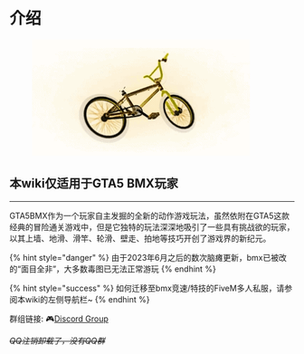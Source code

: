 # 介绍

<div align="left">

<figure><img src=".gitbook/assets/image/home.jpg" alt=""><figcaption></figcaption></figure>

</div>

## **本wiki仅适用于GTA5 BMX玩家** <a href="#gta5-bmx" id="gta5-bmx"></a>

***

GTA5BMX作为一个玩家自主发掘的全新的动作游戏玩法，虽然依附在GTA5这款经典的冒险通关游戏中，但是它独特的玩法深深地吸引了一些具有挑战欲的玩家，以其上墙、地滑、滑竿、轮滑、壁走、拍地等技巧开创了游戏界的新纪元。

{% hint style="danger" %}
由于2023年6月之后的数次脑瘫更新，bmx已被改的“面目全非”，大多数毒图已无法正常游玩
{% endhint %}

{% hint style="success" %}
如何迁移至bmx竞速/特技的FiveM多人私服，请参阅本wiki的左侧导航栏\~
{% endhint %}

群组链接: 🎮[Discord Group](https://discord.com/invite/ryAE73x)&#x20;

~~_QQ注销卸载了，没有QQ群_~~

